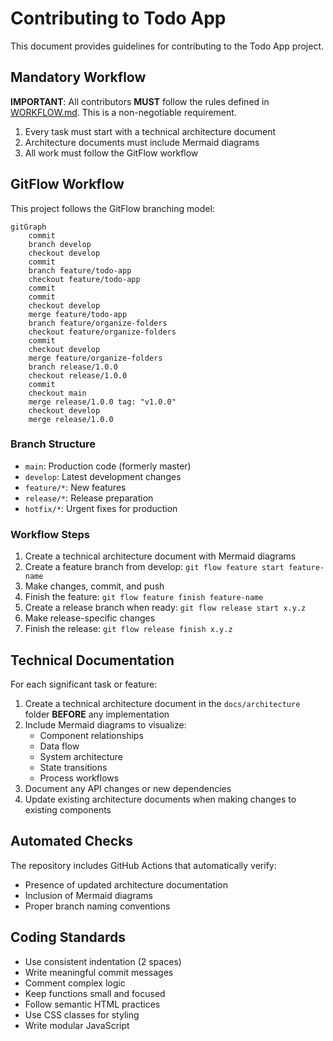 # Contributing to Todo App

This document provides guidelines for contributing to the Todo App project.

## Mandatory Workflow

**IMPORTANT**: All contributors **MUST** follow the rules defined in [WORKFLOW.md](WORKFLOW.md). This is a non-negotiable requirement.

1. Every task must start with a technical architecture document
2. Architecture documents must include Mermaid diagrams
3. All work must follow the GitFlow workflow

## GitFlow Workflow

This project follows the GitFlow branching model:

```mermaid
gitGraph
    commit
    branch develop
    checkout develop
    commit
    branch feature/todo-app
    checkout feature/todo-app
    commit
    commit
    checkout develop
    merge feature/todo-app
    branch feature/organize-folders
    checkout feature/organize-folders
    commit
    checkout develop
    merge feature/organize-folders
    branch release/1.0.0
    checkout release/1.0.0
    commit
    checkout main
    merge release/1.0.0 tag: "v1.0.0"
    checkout develop
    merge release/1.0.0
```

### Branch Structure
- `main`: Production code (formerly master)
- `develop`: Latest development changes
- `feature/*`: New features
- `release/*`: Release preparation
- `hotfix/*`: Urgent fixes for production

### Workflow Steps
1. Create a technical architecture document with Mermaid diagrams
2. Create a feature branch from develop: `git flow feature start feature-name`
3. Make changes, commit, and push
4. Finish the feature: `git flow feature finish feature-name`
5. Create a release branch when ready: `git flow release start x.y.z`
6. Make release-specific changes
7. Finish the release: `git flow release finish x.y.z`

## Technical Documentation

For each significant task or feature:

1. Create a technical architecture document in the `docs/architecture` folder **BEFORE** any implementation
2. Include Mermaid diagrams to visualize:
   - Component relationships
   - Data flow
   - System architecture
   - State transitions
   - Process workflows
3. Document any API changes or new dependencies
4. Update existing architecture documents when making changes to existing components

## Automated Checks

The repository includes GitHub Actions that automatically verify:
- Presence of updated architecture documentation
- Inclusion of Mermaid diagrams
- Proper branch naming conventions

## Coding Standards

- Use consistent indentation (2 spaces)
- Write meaningful commit messages
- Comment complex logic
- Keep functions small and focused
- Follow semantic HTML practices
- Use CSS classes for styling
- Write modular JavaScript